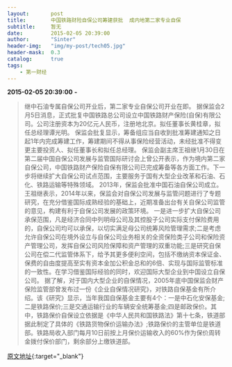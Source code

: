 ```yaml
---
layout:       post
title:        中国铁路财险自保公司筹建获批  成内地第二家专业自保
subtitle:     暂无
date:         2015-02-05 20:39:00
author:       "Sinter"
header-img:   "img/my-post/tech05.jpg"
header-mask:  0.3
catalog:      true
tags:
    - 第一财经
---
```


**2015-02-05 20:39:00**  **-**

> 继中石油专属自保公司开业后，第二家专业自保公司开业在即。
据保监会2月5日消息，正式批复中国铁路总公司设立中国铁路财产保险(自保)有限公司。公司注册资本为20亿元人民币，注册地北京。拟任董事长黄桂章，拟任总经理谭光明。
保监会批复显示，筹备组应当自收到批准筹建通知之日起1年内完成筹建工作，筹建期间不得从事保险经营活动，未经批准不得变更主要投资人、拟任董事长和拟任总经理。
保监会副主席王祖继1月30日在第二届中国自保公司发展与监管国际研讨会上曾公开表示，作为境内第二家自保公司，中国铁路财产保险自保有限公司已完成筹备等各方面工作。下一步将继续扩大自保公司试点范围，主要服务于国有大型企业改革和石油、石化、铁路运输等特殊领域。
2013年，保监会批准中国石油自保公司成立。王祖继表示，2014年以来，保监会对自保公司发展与监管问题进行了专题研究，在充分借鉴国际成熟经验的基础上，近期准备出台有关自保公司监管的意见，构建有利于自保公司发展的政策环境。
一是进一步扩大自保公司承保范围，凡是经济合同中列明母公司及其控股子公司实际支付保险费用的，自保公司均可以承保，以切实满足母公司统筹风险管理需求;二是考虑允许自保公司在境外设立与自保公司业务相关的全资保险类子公司和保险资产管理公司，发挥自保公司风险保障和资产管理的双重功能;三是研究自保公司在偿二代监管体系下，给予其更多便利空间，包括不缴纳资本保证金、保费的自由度提高至实有资本金加公积金总和的6倍、实现与国际监管标准的一致性。在学习借鉴国际经验的同时，欢迎国际大型企业到中国设立自保公司。
据了解，对于国内大型企业的自保情况，2005年底中国保监会财产保险监管部曾发布过一份《企业自保情况研究》，对铁路自保基金有所介绍。该《研究》显示，当年我国自保基金主要有4个：一是中石化安保基金;二是铁路保价;三是交通运输行业的车辆安全统筹基金;四是邮政保价。其中，铁路保价自保设立依据是《中华人民共和国铁路法》第十七条，铁道部据此制定了具体的《铁路货物保价运输办法》;铁路保价的主管单位是铁道部。铁路局收入部门每月10日前按上月保价运输收入的60%作为保价周转金拨付保价部门，剩余部分上缴铁道部。


[原文地址](http://www.yicai.com/news/4572908.html){:target="_blank"}


